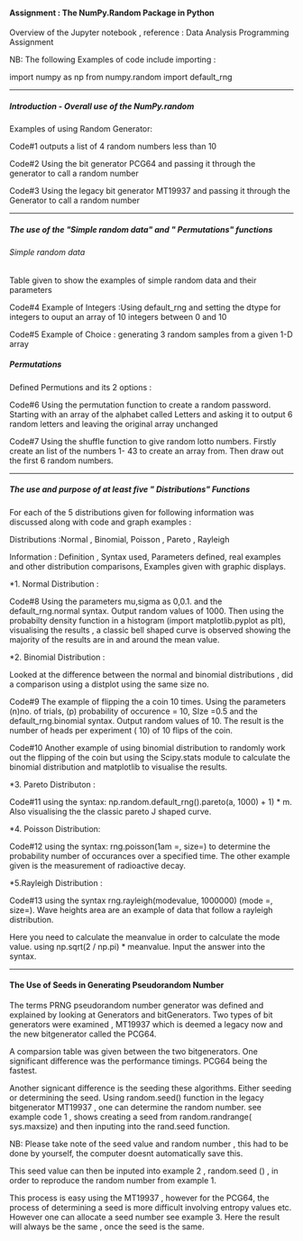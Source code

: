#### Assignment : The NumPy.Random Package in Python


Overview of the Jupyter notebook , reference : Data Analysis Programming Assignment 

NB: The following Examples of code include importing  : 

import numpy as np
from numpy.random import default_rng


---

 ##### Introduction - Overall use of the NumPy.random
 
 Examples of using Random Generator: 
 
 Code#1  outputs a list of 4 random numbers less than 10 
 
 Code#2  Using the bit generator PCG64 and passing it through the generator to call a random number
 
 Code#3  Using the legacy bit generator MT19937 and passing it through the Generator to call a random number
 
 ---

 
 ##### The use of the "Simple random data" and " Permutations" functions
 
 ###### Simple random data 
 
 Table given to show the examples of simple random data and their parameters
 
 Code#4  Example of Integers :Using default_rng and setting the dtype for integers to ouput an array of 10 integers between 0 and 10
 
 Code#5  Example of Choice : generating 3 random samples from a given 1-D array
 
 ##### Permutations
 
 Defined Permutions and its 2 options : 
 
 Code#6  Using the permutation function to create a random password. Starting with an array of the alphabet called Letters and asking it to output 6 random letters and leaving the original array unchanged
 
 Code#7  Using the shuffle function to give random lotto numbers. Firstly create an list of the numbers 1- 43 to create an array from. Then draw out the first 6 random numbers. 
 
 ---
 
 ##### The use and purpose of at least five " Distributions" Functions
 
 For each of the 5 distributions given for following information was discussed along with code and graph examples : 
 
 Distributions :Normal , Binomial, Poisson , Pareto , Rayleigh 
 
 Information : Definition , Syntax used, Parameters defined, real examples and other distribution comparisons, Examples given with graphic displays.
 
 
 *1. Normal Distribution : 
 
 Code#8 Using the parameters mu,sigma as 0,0.1. and the default_rng.normal syntax. Output random values of 1000.
 Then using the probabilty density function in a histogram (import matplotlib.pyplot as plt), visualising the results , a classic bell shaped curve is observed showing the majority of the results are in and around the mean value. 
 

*2. Binomial Distribution : 

Looked at the difference between the normal and binomial distributions , did a comparison using a distplot using the same size no.

Code#9  The example of flipping the a coin 10 times. Using the parameters (n)no. of trials, (p) probability of occurence = 10, SIze =0.5   and the default_rng.binomial syntax. Output random values of 10. The result is the number of heads per experiment ( 10) of 10 flips of the coin. 


Code#10 Another example of using binomial distribution to randomly work out the flipping of the coin but using the Scipy.stats module to calculate the binomial distribution and matplotlib to visualise the results. 

*3. Pareto Distributon :

Code#11 using the syntax: np.random.default_rng().pareto(a, 1000) + 1) * m. Also visualising the the classic pareto J shaped curve. 

*4. Poisson Distribution: 

Code#12 using the syntax: rng.poisson(1am =, size=) to determine the probability number of occurances over a specified time. The other example given is the measurement of radioactive decay. 

*5.Rayleigh Distribution : 

Code#13 using the syntax rng.rayleigh(modevalue, 1000000) (mode =, size=). Wave heights area are an example of data that follow a rayleigh distribution. 

Here you need to calculate the meanvalue in order to calculate the mode value. using np.sqrt(2 / np.pi) * meanvalue. Input the answer into the syntax.

---

#### The Use of Seeds in Generating Pseudorandom Number 

 
The terms PRNG pseudorandom number generator was defined and explained by looking at Generators and bitGenerators. 
Two types of bit generators were examined , MT19937 which is deemed a legacy now and the new bitgenerator called the PCG64. 
 
A comparsion table was given between the two bitgenerators. One significant difference was the performance timings. PCG64 being the fastest. 
 
Another signicant difference is the seeding these algorithms. Either seeding or determining the seed. Using random.seed() function in the legacy bitgenerator MT19937 , one can determine the random number. see example code 1 , shows creating a seed from random.randrange( sys.maxsize) and then inputing into the rand.seed function. 

NB: Please take note of the seed value and random number , this had to be done by yourself, the computer doesnt automatically save this. 

This seed value can then be inputed into example 2 , random.seed () , in order to reproduce the random number from example 1. 

This process is easy using the MT19937 , however for the PCG64, the process of determining a seed is more difficult involving entropy values etc. However one can allocate a seed number see example 3. Here the result will always be the same , once the seed is the same. 
